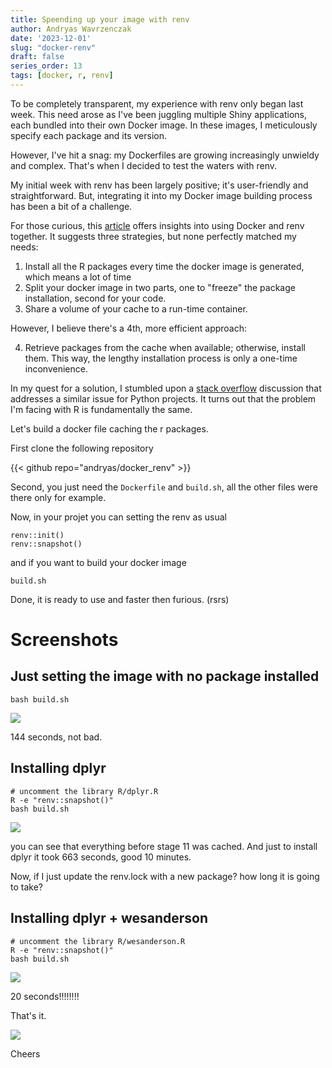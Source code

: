 ```yaml
---
title: Speending up your image with renv
author: Andryas Wavrzenczak
date: '2023-12-01'
slug: "docker-renv"
draft: false
series_order: 13
tags: [docker, r, renv]
---
```


To be completely transparent, my experience with renv only began last week. This
need arose as I've been juggling multiple Shiny applications, each bundled into
their own Docker image. In these images, I meticulously specify each package and
its version.

However, I've hit a snag: my Dockerfiles are growing increasingly unwieldy and
complex. That's when I decided to test the waters with renv.

My initial week with renv has been largely positive; it's user-friendly and
straightforward. But, integrating it into my Docker image building process has
been a bit of a challenge.

For those curious, this
[article](https://rstudio.github.io/renv/articles/docker.html) offers insights
into using Docker and renv together. It suggests three strategies, but none
perfectly matched my needs:

1. Install all the R packages every time the docker image is generated, which
   means a lot of time
2. Split your docker image in two parts, one to "freeze" the package
   installation, second for your code.
3. Share a volume of your cache to a run-time container.


However, I believe there's a 4th, more efficient approach:

4. Retrieve packages from the cache when available; otherwise, install them. This way, the lengthy installation process is only a one-time inconvenience.
   
In my quest for a solution, I stumbled upon a [stack
overflow](https://stackoverflow.com/questions/25305788/how-to-avoid-reinstalling-packages-when-building-docker-image-for-python-project)
discussion that addresses a similar issue for Python projects. It turns out that
the problem I'm facing with R is fundamentally the same.

Let's build a docker file caching the r packages.

First clone the following repository

{{< github repo="andryas/docker_renv" >}}

Second, you just need the `Dockerfile` and `build.sh`, all the other files were
there only for example.

Now, in your projet you can setting the renv as usual

```
renv::init()
renv::snapshot()
```

and if you want to build your docker image

```
build.sh
```

Done, it is ready to use and faster then furious. (rsrs)

# Screenshots

## Just setting the image with no package installed

```
bash build.sh
```

![](https://storage.googleapis.com/varvenza/docker-renv/1.png)


144 seconds, not bad.

## Installing dplyr

```
# uncomment the library R/dplyr.R
R -e "renv::snapshot()"
bash build.sh
```

![](https://storage.googleapis.com/varvenza/docker-renv/2.png)

you can see that everything before stage 11 was cached. And just to install
dplyr it took 663 seconds, good 10 minutes.

Now, if I just update the renv.lock with a new package? how long it is going to take?

## Installing dplyr + wesanderson

```
# uncomment the library R/wesanderson.R
R -e "renv::snapshot()"
bash build.sh
```

![](https://storage.googleapis.com/varvenza/docker-renv/3.png)

20 seconds!!!!!!!!

That's it.

![](https://storage.googleapis.com/varvenza/docker-renv/4.gif)

Cheers